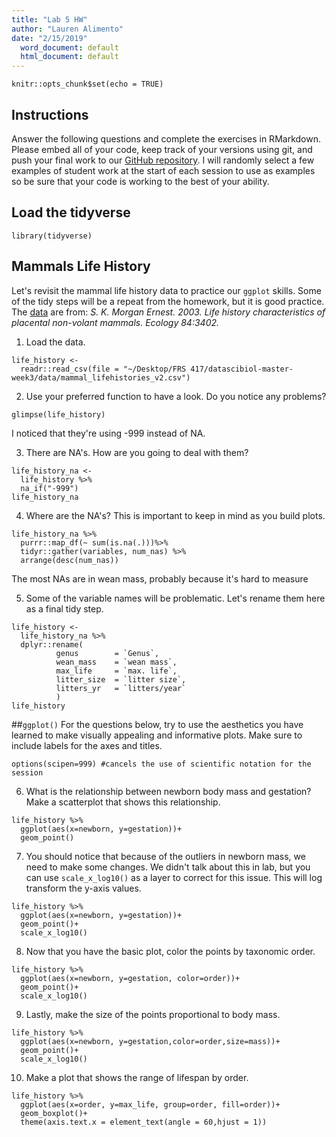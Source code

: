 ```yaml
---
title: "Lab 5 HW"
author: "Lauren Alimento"
date: "2/15/2019"
  word_document: default
  html_document: default
---
```

```{r setup, include=FALSE}
knitr::opts_chunk$set(echo = TRUE)
```

## Instructions
Answer the following questions and complete the exercises in RMarkdown. Please embed all of your code, keep track of your versions using git, and push your final work to our [GitHub repository](https://github.com/FRS417-DataScienceBiologists). I will randomly select a few examples of student work at the start of each session to use as examples so be sure that your code is working to the best of your ability.

## Load the tidyverse
```{r message=FALSE, warning=FALSE}
library(tidyverse)
```

## Mammals Life History
Let's revisit the mammal life history data to practice our `ggplot` skills. Some of the tidy steps will be a repeat from the homework, but it is good practice. The [data](http://esapubs.org/archive/ecol/E084/093/) are from: *S. K. Morgan Ernest. 2003. Life history characteristics of placental non-volant mammals. Ecology 84:3402.*

1. Load the data.
```{r}
life_history <-
  readr::read_csv(file = "~/Desktop/FRS 417/datascibiol-master-week3/data/mammal_lifehistories_v2.csv")
```

2. Use your preferred function to have a look. Do you notice any problems?
```{r}
glimpse(life_history)
```
I noticed that they're using -999 instead of NA.

3. There are NA's. How are you going to deal with them?
```{r}
life_history_na <-
  life_history %>% 
  na_if("-999")
life_history_na
```


4. Where are the NA's? This is important to keep in mind as you build plots.
```{r}
life_history_na %>%
  purrr::map_df(~ sum(is.na(.)))%>% 
  tidyr::gather(variables, num_nas) %>% 
  arrange(desc(num_nas))
```
The most NAs are in wean mass, probably because it's hard to measure


5. Some of the variable names will be problematic. Let's rename them here as a final tidy step.
```{r}
life_history <- 
  life_history_na %>%  
  dplyr::rename(
          genus        = `Genus`,
          wean_mass    = `wean mass`,
          max_life     = `max. life`,
          litter_size  = `litter size`,
          litters_yr   = `litters/year`
          )
life_history
```

##`ggplot()`
For the questions below, try to use the aesthetics you have learned to make visually appealing and informative plots. Make sure to include labels for the axes and titles.
```{r}
options(scipen=999) #cancels the use of scientific notation for the session
```

6. What is the relationship between newborn body mass and gestation? Make a scatterplot that shows this relationship. 
```{r}
life_history %>% 
  ggplot(aes(x=newborn, y=gestation))+
  geom_point()
```

7. You should notice that because of the outliers in newborn mass, we need to make some changes. We didn't talk about this in lab, but you can use `scale_x_log10()` as a layer to correct for this issue. This will log transform the y-axis values.
```{r}
life_history %>% 
  ggplot(aes(x=newborn, y=gestation))+
  geom_point()+
  scale_x_log10()
```

8. Now that you have the basic plot, color the points by taxonomic order.
```{r}
life_history %>% 
  ggplot(aes(x=newborn, y=gestation, color=order))+
  geom_point()+
  scale_x_log10()
```


9. Lastly, make the size of the points proportional to body mass.
```{r}
life_history %>% 
  ggplot(aes(x=newborn, y=gestation,color=order,size=mass))+
  geom_point()+
  scale_x_log10()
```

10. Make a plot that shows the range of lifespan by order.
```{r}
life_history %>% 
  ggplot(aes(x=order, y=max_life, group=order, fill=order))+
  geom_boxplot()+
  theme(axis.text.x = element_text(angle = 60,hjust = 1))
```


